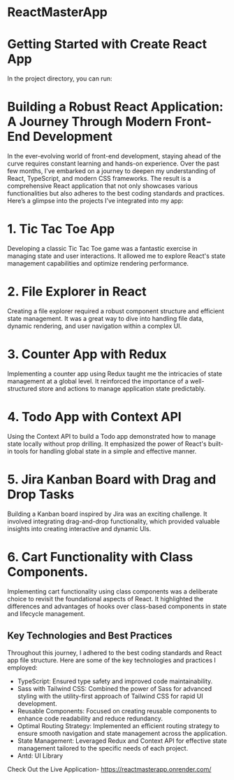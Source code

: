 # ReactMasterApp
# Getting Started with Create React App


In the project directory, you can run:



 # Building a Robust React Application: A Journey Through Modern Front-End Development
In the ever-evolving world of front-end development, staying ahead of the curve requires constant learning and hands-on experience. Over the past few months, I've embarked on a journey to deepen my understanding of React, TypeScript, and modern CSS frameworks. The result is a comprehensive React application that not only showcases various functionalities but also adheres to the best coding standards and practices. Here’s a glimpse into the projects I’ve integrated into my app:

# 1. Tic Tac Toe App
Developing a classic Tic Tac Toe game was a fantastic exercise in managing state and user interactions. It allowed me to explore React's state management capabilities and optimize rendering performance.

# 2. File Explorer in React
Creating a file explorer required a robust component structure and efficient state management. It was a great way to dive into handling file data, dynamic rendering, and user navigation within a complex UI.

# 3. Counter App with Redux
Implementing a counter app using Redux taught me the intricacies of state management at a global level. It reinforced the importance of a well-structured store and actions to manage application state predictably.

# 4. Todo App with Context API
Using the Context API to build a Todo app demonstrated how to manage state locally without prop drilling. It emphasized the power of React's built-in tools for handling global state in a simple and effective manner.
# 5. Jira Kanban Board with Drag and Drop Tasks
Building a Kanban board inspired by Jira was an exciting challenge. It involved integrating drag-and-drop functionality, which provided valuable insights into creating interactive and dynamic UIs.

# 6. Cart Functionality with Class Components.
Implementing cart functionality using class components was a deliberate choice to revisit the foundational aspects of React. It highlighted the differences and advantages of hooks over class-based components in state and lifecycle management.


## Key Technologies and Best Practices
Throughout this journey, I adhered to the best coding standards and React app file structure. Here are some of the key technologies and practices I employed:


- TypeScript: Ensured type safety and improved code maintainability.
- Sass with Tailwind CSS: Combined the power of Sass for advanced styling with the utility-first approach of Tailwind CSS for rapid UI development.
- Reusable Components: Focused on creating reusable components to enhance code readability and reduce redundancy.
- Optimal Routing Strategy: Implemented an efficient routing strategy to ensure smooth navigation and state management across the application.
- State Management: Leveraged Redux and Context API for effective state management tailored to the specific needs of each project.
- Antd: UI Library


Check Out the Live Application- https://reactmasterapp.onrender.com/
